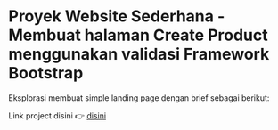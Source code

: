 # Proyek Website Sederhana - Membuat halaman Create Product menggunakan validasi Framework Bootstrap

Eksplorasi membuat simple landing page dengan brief sebagai berikut:

Link project disini 👉 [disini](#)
